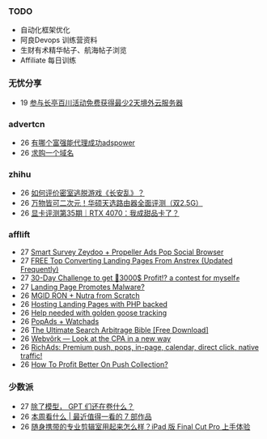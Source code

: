 ### TODO
-  自动化框架优化
-  阿良Devops 训练营资料
-  生财有术精华帖子、航海帖子浏览
-  Affiliate 每日训练

### 无忧分享
<!-- ruyo:START -->
-  19 [参与长亭百川活动免费获得最少2天境外云服务器](https://51.ruyo.net/18392.html)<!-- ruyo:END -->

### advertcn
<!-- advertcn:START -->
-  26 [有哪个富强能代理成功adspower](https://www.advertcn.com/forum.php?mod=viewthread&tid=110579)
-  26 [求购一个域名](https://www.advertcn.com/forum.php?mod=viewthread&tid=110578)<!-- advertcn:END -->

### zhihu
<!-- zhihu:START -->
-  26 [如何评价密室逃脱游戏《长安乱》？](http://www.zhihu.com/question/563950552/answer/3045961312?utm_campaign=rss&utm_medium=rss&utm_source=rss&utm_content=title)
-  26 [万物皆可二次元！华硕天选路由器全面评测（双2.5G）](http://zhuanlan.zhihu.com/p/632237566?utm_campaign=rss&utm_medium=rss&utm_source=rss&utm_content=title)
-  26 [显卡评测第35期｜RTX 4070：我成甜品卡了？](http://zhuanlan.zhihu.com/p/632365502?utm_campaign=rss&utm_medium=rss&utm_source=rss&utm_content=title)<!-- zhihu:END -->

### afflift
<!-- afflift:START -->
-  27 [Smart Survey Zeydoo + Propeller Ads Pop Social Browser](https://afflift.com/f/threads/smart-survey-zeydoo-propeller-ads-pop-social-browser.11000/?utm_source=rss&utm_medium=rss)
-  27 [FREE Top Converting Landing Pages From Anstrex &lpar;Updated Frequently&rpar;](https://afflift.com/f/threads/free-top-converting-landing-pages-from-anstrex-updated-frequently.2596/?utm_source=rss&utm_medium=rss)
-  27 [30-Day Challenge to get 🎯3000$ Profit⁉ a contest for myself✊](https://afflift.com/f/threads/30-day-challenge-to-get-%F0%9F%8E%AF3000-profit%E2%81%89-a-contest-for-myself%E2%9C%8A.9419/?utm_source=rss&utm_medium=rss)
-  27 [Landing Page Promotes Malware?](https://afflift.com/f/threads/landing-page-promotes-malware.11016/?utm_source=rss&utm_medium=rss)
-  26 [MGID RON + Nutra from Scratch](https://afflift.com/f/threads/mgid-ron-nutra-from-scratch.10949/?utm_source=rss&utm_medium=rss)
-  26 [Hosting Landing Pages with PHP backed](https://afflift.com/f/threads/hosting-landing-pages-with-php-backed.11011/?utm_source=rss&utm_medium=rss)
-  26 [Help needed with golden goose tracking](https://afflift.com/f/threads/help-needed-with-golden-goose-tracking.10908/?utm_source=rss&utm_medium=rss)
-  26 [PopAds + Watchads](https://afflift.com/f/threads/popads-watchads.10957/?utm_source=rss&utm_medium=rss)
-  26 [The Ultimate Search Arbitrage Bible [Free Download]](https://afflift.com/f/threads/the-ultimate-search-arbitrage-bible-free-download.10830/?utm_source=rss&utm_medium=rss)
-  26 [Webvõrk — Look at the CPA in a new way](https://afflift.com/f/threads/webv%C3%B5rk-%E2%80%94-look-at-the-cpa-in-a-new-way.2820/?utm_source=rss&utm_medium=rss)
-  26 [RichAds: Premium push, pops, in-page, calendar, direct click, native traffic!](https://afflift.com/f/threads/richads-premium-push-pops-in-page-calendar-direct-click-native-traffic.991/?utm_source=rss&utm_medium=rss)
-  26 [How To Profit Better On Push Collection?](https://afflift.com/f/threads/how-to-profit-better-on-push-collection.11015/?utm_source=rss&utm_medium=rss)<!-- afflift:END -->

### 少数派
<!-- sspai:START -->
-  27 [除了模型， GPT 们还在卷什么？](https://sspai.com/post/79985)
-  26 [本周看什么 | 最近值得一看的 7 部作品](https://sspai.com/post/80020)
-  26 [随身携带的专业剪辑室用起来怎么样？iPad 版 Final Cut Pro 上手体验](https://sspai.com/post/80013)<!-- sspai:END -->
